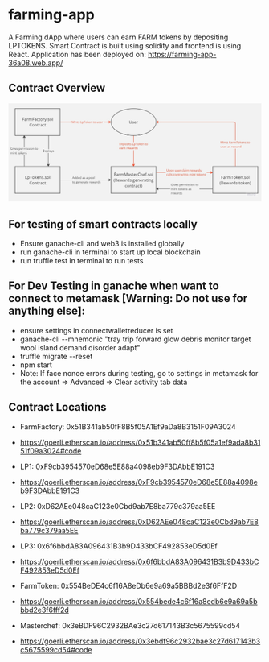 # farming-app
A Farming dApp where users can earn FARM tokens by depositing LPTOKENS. Smart Contract is built using solidity and frontend is using React. 
Application has been deployed on: https://farming-app-36a08.web.app/


## Contract Overview
![Contract Overview](./src/assets/images/ReadMe/ContractsOverview.jpg)

## For testing of smart contracts locally
- Ensure ganache-cli and web3 is installed globally
- run ganache-cli in terminal to start up local blockchain
- run truffle test in terminal to run tests

## For Dev Testing in ganache when want to connect to metamask [Warning: Do not use for anything else]:
- ensure settings in connectwalletreducer is set
- ganache-cli --mnemonic "tray trip forward glow debris monitor target wool island demand disorder adapt"
- truffle migrate --reset
- npm start
- Note: If face nonce errors during testing, go to settings in metamask for the account => Advanced => Clear activity tab data

## Contract Locations
- FarmFactory: 0x51B341ab50fF8B5f05A1Ef9aDa8B3151F09A3024
- https://goerli.etherscan.io/address/0x51b341ab50ff8b5f05a1ef9ada8b3151f09a3024#code

- LP1: 0xF9cb3954570eD68e5E88a4098eb9F3DAbbE191C3
- https://goerli.etherscan.io/address/0xF9cb3954570eD68e5E88a4098eb9F3DAbbE191C3

- LP2: 0xD62AEe048caC123e0Cbd9ab7E8ba779c379aa5EE
- https://goerli.etherscan.io/address/0xD62AEe048caC123e0Cbd9ab7E8ba779c379aa5EE

- LP3: 0x6f6bbdA83A096431B3b9D433bCF492853eD5d0Ef
- https://goerli.etherscan.io/address/0x6f6bbdA83A096431B3b9D433bCF492853eD5d0Ef

- FarmToken: 0x554BeDE4c6f16A8eDb6e9a69a5BBBd2e3f6FfF2D
- https://goerli.etherscan.io/address/0x554bede4c6f16a8edb6e9a69a5bbbd2e3f6fff2d

- Masterchef: 0x3eBDF96C2932BAe3c27d617143B3c5675599cd54
- https://goerli.etherscan.io/address/0x3ebdf96c2932bae3c27d617143b3c5675599cd54#code